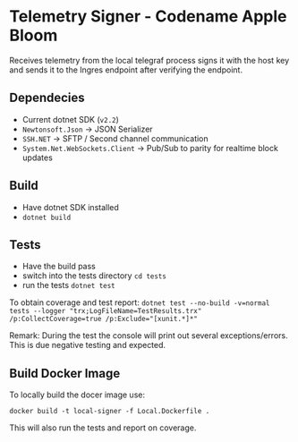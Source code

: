 # Telemetry Signer - Codename Apple Bloom

Receives telemetry from the local telegraf process signs it with the host key and sends it to the Ingres endpoint after verifying the endpoint.

## Dependecies

- Current dotnet SDK (`v2.2`)
- `Newtonsoft.Json` -> JSON Serializer
- `SSH.NET` -> SFTP / Second channel communication
- `System.Net.WebSockets.Client` -> Pub/Sub to parity for realtime block updates

## Build

- Have dotnet SDK installed
- `dotnet build`

## Tests

- Have the build pass
- switch into the tests directory `cd tests`
- run the tests `dotnet test`

To obtain coverage and test report: `dotnet test --no-build -v=normal tests --logger "trx;LogFileName=TestResults.trx" /p:CollectCoverage=true /p:Exclude="[xunit.*]*"`

Remark: During the test the console will print out several exceptions/errors. This is due negative testing and expected.

## Build Docker Image

To locally build the docer image use:

`docker build -t local-signer -f Local.Dockerfile .`

This will also run the tests and report on coverage.